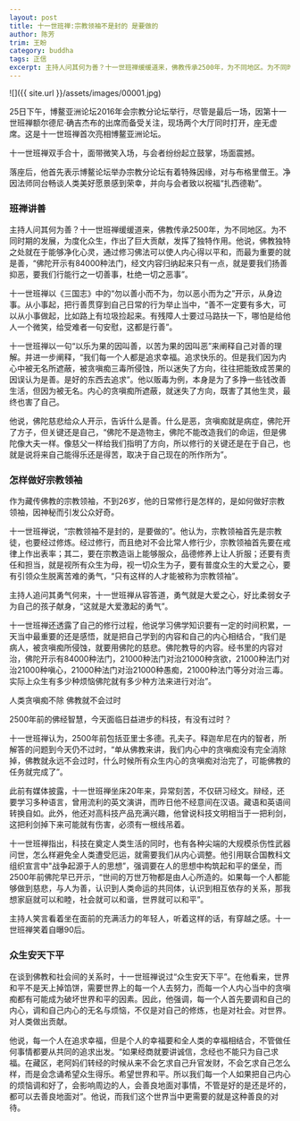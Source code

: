 ```yaml
---
layout: post
title: 十一世班禅:宗教领袖不是封的 是要做的
author: 陈芳
trim: 王盼
category: buddha
tags: 正信
excerpt: 主持人问其何为善？十一世班禅缓缓道来，佛教传承2500年，为不同地区。为不同时期的发展，为度化众生，作出了巨大贡献，发挥了独特作用。他说，佛教独特之处就在于能够净化心灵，通过修习佛法可以使人内心得以平和，而最为重要的就是善，“佛陀开示有84000种法门，经文内容归纳起来只有一点，就是要我们扬善抑恶，要我们行能行之一切善事，杜绝一切之恶事”。
---
```


![]({{ site.url }}/assets/images/00001.jpg)

25日下午，博鳌亚洲论坛2016年会宗教分论坛举行，尽管是最后一场，因第十一世班禅额尔德尼·确吉杰布的出席而备受关注，现场两个大厅同时打开，座无虚席。这是十一世班禅首次亮相博鳌亚洲论坛。

十一世班禅双手合十，面带微笑入场，与会者纷纷起立鼓掌，场面震撼。

落座后，他首先表示博鳌论坛举办宗教分论坛有着特殊因缘，对与布格里僧王。净因法师同台畅谈人类美好愿景感到荣幸，并向与会者致以祝福“扎西德勒”。

### 班禅讲善 ###

主持人问其何为善？十一世班禅缓缓道来，佛教传承2500年，为不同地区。为不同时期的发展，为度化众生，作出了巨大贡献，发挥了独特作用。他说，佛教独特之处就在于能够净化心灵，通过修习佛法可以使人内心得以平和，而最为重要的就是善，“佛陀开示有84000种法门，经文内容归纳起来只有一点，就是要我们扬善抑恶，要我们行能行之一切善事，杜绝一切之恶事”。

十一世班禅以《三国志》中的“勿以善小而不为，勿以恶小而为之”开示，从身边事。从小事起，把行善贯穿到自己日常的行为举止当中，“善不一定要有多大，可以从小事做起，比如路上有垃圾捡起来。有残障人士要过马路扶一下，哪怕是给他人一个微笑，给受难者一句安慰，这都是行善”。

十一世班禅以一句“以乐为果的因叫善，以苦为果的因叫恶”来阐释自己对善的理解。并进一步阐释，“我们每一个人都是追求幸福。追求快乐的。但是我们因为内心中被无名所遮蔽，被贪嗔痴三毒所侵蚀，所以迷失了方向，往往把能致成苦果的因误认为是善。是好的东西去追求”。他以贩毒为例，本身是为了多挣一些钱改善生活，但因为被无名。内心的贪嗔痴所遮蔽，就迷失了方向，既害了其他生灵，最终也害了自己。

他说，佛陀慈悲给众人开示，告诉什么是善。什么是恶，贪嗔痴就是病症，佛陀开了方子，但关键还是自己，“佛陀不是造物主，佛陀不能改造我们的命运，但是佛陀像大夫一样。像慈父一样给我们指明了方向，所以修行的关键还是在于自己，也就是说将来自己能得乐还是得苦，取决于自己现在的所作所为”。

### 怎样做好宗教领袖 ###

作为藏传佛教的宗教领袖，不到26岁，他的日常修行是怎样的，是如何做好宗教领袖，因神秘而引发公众好奇。

十一世班禅说，“宗教领袖不是封的，是要做的”。他认为，宗教领袖首先是宗教徒，也要经过修炼。经过修行，而且绝对不会比常人修行少，宗教领袖首先要在戒律上作出表率；其二，要在宗教造诣上能够服众，品德修养上让人折服；还要有责任和担当，就是视所有众生为母，视一切众生为子，要有普度众生的大爱之心，要有引领众生脱离苦难的勇气，“只有这样的人才能被称为宗教领袖”。

主持人追问其勇气何来，十一世班禅从容答道，勇气就是大爱之心，好比柔弱女子为自己的孩子献身，“这就是大爱激起的勇气”。

十一世班禅还透露了自己的修行过程，他说学习佛学知识要有一定的时间积累，一天当中最重要的还是感悟，就是把自己学到的内容和自己的内心相结合，“我们是病人，被贪嗔痴所侵蚀，就要用佛陀的慈悲。佛陀教导的内容。经书里的内容对治，佛陀开示有84000种法门，21000种法门对治21000种贪欲，21000种法门对治21000种嗔心，21000种法门对治21000种愚痴，21000种法门等分对治三毒。实际上众生有多少种烦恼佛陀就有多少种方法来进行对治”。

人类贪嗔痴不除 佛教就不会过时

2500年前的佛经智慧，今天面临日益进步的科技，有没有过时？

十一世班禅认为，2500年前包括亚里士多德。孔夫子。释迦牟尼在内的智者，所解答的问题到今天仍不过时，“单从佛教来讲，我们内心中的贪嗔痴没有完全消除掉，佛教就永远不会过时，什么时候所有众生内心的贪嗔痴对治完了，可能佛教的任务就完成了”。

此前有媒体披露，十一世班禅坐床20年来，异常刻苦，不仅研习经文。辩经，还要学习多种语言，曾用流利的英文演讲，而昨日他不经意间在汉语。藏语和英语间转换自如。此外，他还对高科技产品充满兴趣，他曾说科技文明相当于一把利剑，这把利剑掉下来可能就有伤害，必须有一根线吊着。

十一世班禅指出，科技在奠定人类生活的同时，也有各种尖端的大规模杀伤性武器问世，怎么样避免全人类遭受厄运，就需要我们从内心调整。他引用联合国教科文组织宣言中"战争起源于人的思想”，强调要在人的思想中构筑起和平的堡垒，而2500年前佛陀早已开示，“世间的万世万物都是由人心所造的。如果每一个人都能够做到慈悲，与人为善，认识到人类命运的共同体，认识到相互依存的关系，那我想家庭就可以和睦，社会就可以和谐，世界就可以和平”。

主持人笑言看着坐在面前的充满活力的年轻人，听着这样的话，有穿越之感。十一世班禅笑着自曝90后。

### 众生安天下平 ###

在谈到佛教和社会间的关系时，十一世班禅说过“众生安天下平”。在他看来，世界和平不是天上掉馅饼，需要世界上的每一个人去努力，而每一个人内心当中的贪嗔痴都有可能成为破坏世界和平的因素。因此，他强调，每一个人首先要调和自己的内心，调和自己内心的无名与烦恼，不仅是对自己的修炼，也是对社会。对世界。对人类做出贡献。

他说，每一个人在追求幸福，但是个人的幸福要和全人类的幸福相结合，不管做任何事情都要从共同的追求出发。“如果经商就要讲诚信，念经也不能只为自己求福。在藏区，老阿妈们转经的时候从来不会乞求自己升官发财，不会乞求自己怎么样，而是会念诵希望众生得乐。希望世界和平。所以我们每一个人如果把自己内心的烦恼调和好了，会影响周边的人，会善良地面对事情，不管是好的是还是坏的，都可以去善良地面对”。他说，而我们这个世界当中更需要的就是这种善良的对待。

